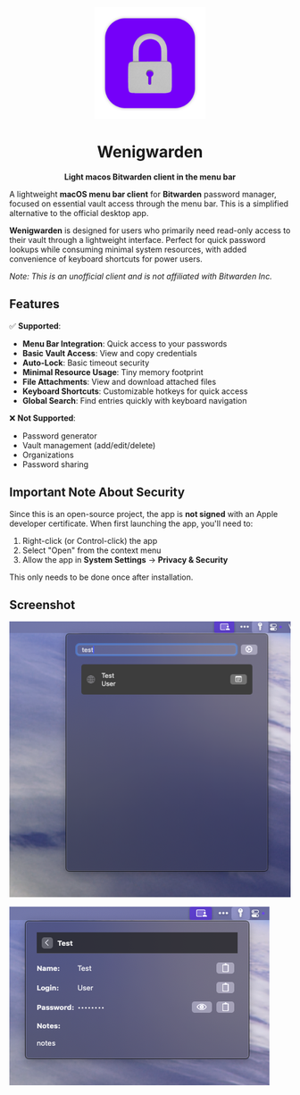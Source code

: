 <div align="center">
 <a href="https://cyprien.io/">
  <img src="assets/logo.png" width="200" height="200">
 </a>
 <h1>Wenigwarden</h1>
 <p>
  <b>Light macos Bitwarden client in the menu bar</b>
 </p>
</div>

A lightweight **macOS menu bar client** for **Bitwarden** password manager, focused on essential vault access through the menu bar. This is a simplified alternative to the official desktop app.

**Wenigwarden** is designed for users who primarily need read-only access to their vault through a lightweight interface. Perfect for quick password lookups while consuming minimal system resources, with added convenience of keyboard shortcuts for power users.

_Note: This is an unofficial client and is not affiliated with Bitwarden Inc._

## Features

✅ **Supported**:

- **Menu Bar Integration**: Quick access to your passwords
- **Basic Vault Access**: View and copy credentials
- **Auto-Lock**: Basic timeout security
- **Minimal Resource Usage**: Tiny memory footprint
- **File Attachments**: View and download attached files
- **Keyboard Shortcuts**: Customizable hotkeys for quick access
- **Global Search**: Find entries quickly with keyboard navigation

❌ **Not Supported**:

- Password generator
- Vault management (add/edit/delete)
- Organizations
- Password sharing

## Important Note About Security

Since this is an open-source project, the app is **not signed** with an Apple developer certificate. When first launching the app, you'll need to:

1. Right-click (or Control-click) the app
2. Select "Open" from the context menu
3. Allow the app in **System Settings** → **Privacy & Security**

This only needs to be done once after installation.

## Screenshot

![cipher list](assets/cipher_list.png)

![cipher details](assets/cipher_details.png)

